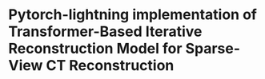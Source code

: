 # Pytorch-lightning implementation of Transformer-Based Iterative Reconstruction Model for Sparse-View CT Reconstruction
